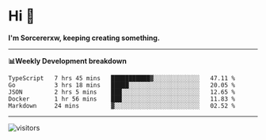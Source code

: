 # Hi 👋

**I'm Sorcererxw, keeping creating something.**

---

**📊Weekly Development breakdown**

<!--START_SECTION:waka-->
```text
TypeScript   7 hrs 45 mins   ███████████▓░░░░░░░░░░░░░   47.11 % 
Go           3 hrs 18 mins   █████░░░░░░░░░░░░░░░░░░░░   20.05 % 
JSON         2 hrs 5 mins    ███░░░░░░░░░░░░░░░░░░░░░░   12.65 % 
Docker       1 hr 56 mins    ███░░░░░░░░░░░░░░░░░░░░░░   11.83 % 
Markdown     24 mins         ▓░░░░░░░░░░░░░░░░░░░░░░░░   02.52 % 
```
<!--END_SECTION:waka-->

---

![visitors](https://visitor-badge.glitch.me/badge?page_id=sorcererxw.sorcererx)